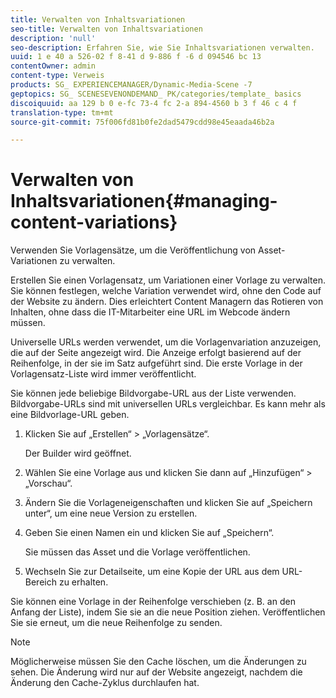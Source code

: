 ```yaml
---
title: Verwalten von Inhaltsvariationen
seo-title: Verwalten von Inhaltsvariationen
description: 'null'
seo-description: Erfahren Sie, wie Sie Inhaltsvariationen verwalten.
uuid: 1 e 40 a 526-02 f 8-41 d 9-886 f -6 d 094546 bc 13
contentOwner: admin
content-type: Verweis
products: SG_ EXPERIENCEMANAGER/Dynamic-Media-Scene -7
geptopics: SG_ SCENESEVENONDEMAND_ PK/categories/template_ basics
discoiquuid: aa 129 b 0 e-fc 73-4 fc 2-a 894-4560 b 3 f 46 c 4 f
translation-type: tm+mt
source-git-commit: 75f006fd81b0fe2dad5479cdd98e45eaada46b2a

---
```



# Verwalten von Inhaltsvariationen{#managing-content-variations}

Verwenden Sie Vorlagensätze, um die Veröffentlichung von Asset-Variationen zu verwalten.

Erstellen Sie einen Vorlagensatz, um Variationen einer Vorlage zu verwalten. Sie können festlegen, welche Variation verwendet wird, ohne den Code auf der Website zu ändern. Dies erleichtert Content Managern das Rotieren von Inhalten, ohne dass die IT-Mitarbeiter eine URL im Webcode ändern müssen.

Universelle URLs werden verwendet, um die Vorlagenvariation anzuzeigen, die auf der Seite angezeigt wird. Die Anzeige erfolgt basierend auf der Reihenfolge, in der sie im Satz aufgeführt sind. Die erste Vorlage in der Vorlagensatz-Liste wird immer veröffentlicht.

Sie können jede beliebige Bildvorgabe-URL aus der Liste verwenden. Bildvorgabe-URLs sind mit universellen URLs vergleichbar. Es kann mehr als eine Bildvorlage-URL geben.

1. Klicken Sie auf „Erstellen“ &gt; „Vorlagensätze“.

   Der Builder wird geöffnet.

1. Wählen Sie eine Vorlage aus und klicken Sie dann auf „Hinzufügen“ &gt; „Vorschau“.
1. Ändern Sie die Vorlageneigenschaften und klicken Sie auf „Speichern unter“, um eine neue Version zu erstellen.
1. Geben Sie einen Namen ein und klicken Sie auf „Speichern“.

   Sie müssen das Asset und die Vorlage veröffentlichen.

1. Wechseln Sie zur Detailseite, um eine Kopie der URL aus dem URL-Bereich zu erhalten.

Sie können eine Vorlage in der Reihenfolge verschieben (z. B. an den Anfang der Liste), indem Sie sie an die neue Position ziehen. Veröffentlichen Sie sie erneut, um die neue Reihenfolge zu senden.

>[!NOTE]
>
>Möglicherweise müssen Sie den Cache löschen, um die Änderungen zu sehen. Die Änderung wird nur auf der Website angezeigt, nachdem die Änderung den Cache-Zyklus durchlaufen hat.

